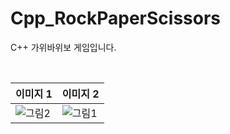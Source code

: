 # Cpp_RockPaperScissors

C++ 가위바위보 게임입니다.

<br>

|이미지 1|이미지 2|
|------|---|
|![그림2](https://user-images.githubusercontent.com/59974669/184548513-3563ef06-2b77-49fb-b774-47c3a8005383.png)|![그림1](https://user-images.githubusercontent.com/59974669/184548509-f390c0d0-67cd-40a6-b5be-1cc60ac976f7.png)
